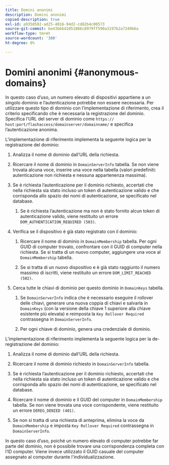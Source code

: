 ```yaml
---
title: Domini anonimi
description: Domini anonimi
copied-description: true
exl-id: a9358582-ad25-4016-94d2-cd82b4c00573
source-git-commit: be43bbbd1051886c8979ff590a3197b2a7249b6a
workflow-type: tm+mt
source-wordcount: '380'
ht-degree: 0%

---
```


# Domini anonimi {#anonymous-domains}

In questo caso d’uso, un numero elevato di dispositivi appartiene a un singolo dominio e l’autenticazione potrebbe non essere necessaria. Per utilizzare questo tipo di dominio con l’implementazione di riferimento, crea il criterio specificando che è necessaria la registrazione del dominio. Specifica l’URL del server di dominio come `https:// host:port/flashaccess/domainserver/domainname/` e specifica l’autenticazione anonima.

L’implementazione di riferimento implementa la seguente logica per la registrazione del dominio:

1. Analizza il nome di dominio dall’URL della richiesta.
1. Ricercare il nome di dominio in `DomainServerInfo` tabella. Se non viene trovata alcuna voce, inserire una voce nella tabella (valori predefiniti: autenticazione non richiesta e nessuna appartenenza massima).
1. Se è richiesta l’autenticazione per il dominio richiesto, accertati che nella richiesta sia stato incluso un token di autenticazione valido e che corrisponda allo spazio dei nomi di autenticazione, se specificato nel database.

   1. Se è richiesta l’autenticazione ma non è stato fornito alcun token di autenticazione valido, viene restituito un errore `DOM_AUTHENTICATION_REQUIRED (503)`.

1. Verifica se il dispositivo è già stato registrato con il dominio:

   1. Ricercare il nome di dominio in `DomainMembership` tabella. Per ogni GUID di computer trovato, confrontare con il GUID di computer nella richiesta. Se si tratta di un nuovo computer, aggiungere una voce al `DomainMembership` tabella.

   1. Se si tratta di un nuovo dispositivo e è già stato raggiunto il numero massimo di iscritti, viene restituito un errore `DOM_LIMIT_REACHED (502)`.

1. Cerca tutte le chiavi di dominio per questo dominio in `DomainKeys` tabella.

   1. Se `DomainServerInfo` indica che è necessario eseguire il rollover delle chiavi, generare una nuova coppia di chiavi e salvarla in `DomainKeys` (con la versione della chiave 1 superiore alla chiave esistente più elevata) e reimposta la `Key Rollover Required` contrassegna in `DomainServerInfo`.

   1. Per ogni chiave di dominio, genera una credenziale di dominio.

L’implementazione di riferimento implementa la seguente logica per la de-registrazione del dominio:

1. Analizza il nome di dominio dall’URL della richiesta.
1. Ricercare il nome di dominio richiesto in `DomainServerInfo` tabella.
1. Se è richiesta l’autenticazione per il dominio richiesto, accertati che nella richiesta sia stato incluso un token di autenticazione valido e che corrisponda allo spazio dei nomi di autenticazione, se specificato nel database.
1. Ricercare il nome di dominio e il GUID del computer in `DomainMembership` tabella. Se non viene trovata una voce corrispondente, viene restituito un errore `DEREG_DENIED (401)`.

1. Se non si tratta di una richiesta di anteprima, elimina la voce da `DomainMembership` e imposta `Key Rollover Required` contrassegna in `DomainServerInfo`.

In questo caso d’uso, poiché un numero elevato di computer potrebbe far parte del dominio, non è possibile trovare una corrispondenza completa con l’ID computer. Viene invece utilizzato il GUID casuale del computer assegnato al computer durante l&#39;individualizzazione.
